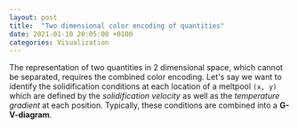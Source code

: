 ```yaml
---
layout: post
title:  "Two dimensional color encoding of quantities"
date: 2021-01-10 20:05:00 +0100
categories: Visualization
---
```


The representation of two quantities in 2 dimensional space, which cannot be separated, requires the combined color encoding. Let's say we want to identify the solidification conditions at each location of a meltpool `(x, y)` which are defined by the *solidification velocity* as well as the *temperature gradient* at each position. Typically, these conditions are combined into a **G-V-diagram**. 












